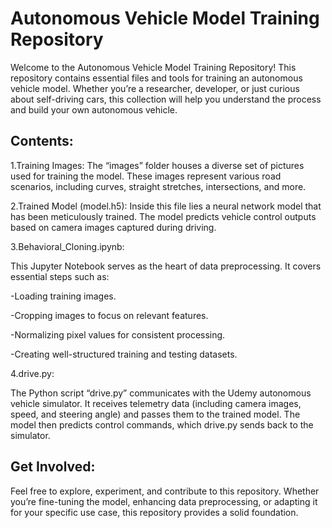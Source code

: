 # Autonomous Vehicle Model Training Repository
Welcome to the Autonomous Vehicle Model Training Repository! This repository contains essential files and tools for training an autonomous vehicle model. Whether you’re a researcher, developer, or just curious about self-driving cars, this collection will help you understand the process and build your own autonomous vehicle.

## Contents:
1.Training Images:
  The “images” folder houses a diverse set of pictures used for training the model. These images represent various road scenarios, including curves, straight stretches, intersections, and more.
  

2.Trained Model (model.h5):
  Inside this file lies a neural network model that has been meticulously trained. The model predicts vehicle control outputs based on camera images captured during driving.
  
3.Behavioral_Cloning.ipynb:

  This Jupyter Notebook serves as the heart of data preprocessing. It covers essential steps such as:
  
-Loading training images.

-Cropping images to focus on relevant features.

-Normalizing pixel values for consistent processing.

-Creating well-structured training and testing datasets.

    
4.drive.py:

  The Python script “drive.py” communicates with the Udemy autonomous vehicle simulator. It receives telemetry data (including camera images, speed, and steering angle) and passes them to the trained model. The model then predicts control commands, which drive.py sends back to the simulator.

## Get Involved:
Feel free to explore, experiment, and contribute to this repository. Whether you’re fine-tuning the model, enhancing data preprocessing, or adapting it for your specific use case, this repository provides a solid foundation.
